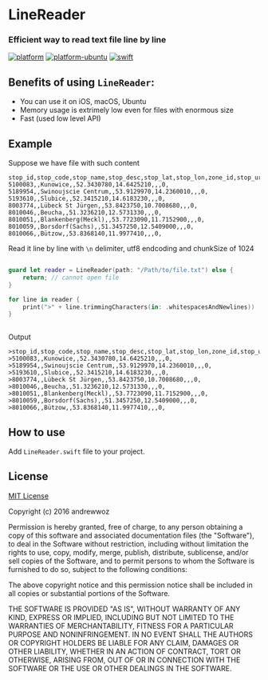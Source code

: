 # LineReader
### Efficient way to read text file line by line

[![platform](https://img.shields.io/badge/platform-osx%20%7C%20ios%20%7C%20watchos%20%7C%20tvos%20-lightgrey.svg)]()
[![platform-ubuntu](https://img.shields.io/badge/platform-ubuntu-lightgrey.svg)]()
[![swift](https://img.shields.io/badge/swift-4.0-yellow.svg)]()

## Benefits of using `LineReader`:
- You can use it on iOS, macOS, Ubuntu
- Memory usage is extrimely low even for files with enormous size
- Fast (used low level API)

## Example

Suppose we have file with such content
```
stop_id,stop_code,stop_name,stop_desc,stop_lat,stop_lon,zone_id,stop_url,location_type,parent_station
5100083,,Kunowice,,52.3430780,14.6425210,,,0,
5189954,,Swinoujscie Centrum,,53.9129970,14.2360010,,,0,
5193610,,Slubice,,52.3415210,14.6183230,,,0,
8003774,,Lübeck St Jürgen,,53.8423750,10.7008680,,,0,
8010046,,Beucha,,51.3236210,12.5731330,,,0,
8010051,,Blankenberg(Meckl),,53.7723090,11.7152900,,,0,
8010059,,Borsdorf(Sachs),,51.3457250,12.5409000,,,0,
8010066,,Bützow,,53.8368140,11.9977410,,,0,

```

Read it line by line with `\n` delimiter, utf8 endcoding and chunkSize of 1024

```swift

guard let reader = LineReader(path: "/Path/to/file.txt") else {
    return; // cannot open file
}

for line in reader {
    print(">" + line.trimmingCharacters(in: .whitespacesAndNewlines))      
}
 
```

Output

```
>stop_id,stop_code,stop_name,stop_desc,stop_lat,stop_lon,zone_id,stop_url,location_type,parent_station
>5100083,,Kunowice,,52.3430780,14.6425210,,,0,
>5189954,,Swinoujscie Centrum,,53.9129970,14.2360010,,,0,
>5193610,,Slubice,,52.3415210,14.6183230,,,0,
>8003774,,Lübeck St Jürgen,,53.8423750,10.7008680,,,0,
>8010046,,Beucha,,51.3236210,12.5731330,,,0,
>8010051,,Blankenberg(Meckl),,53.7723090,11.7152900,,,0,
>8010059,,Borsdorf(Sachs),,51.3457250,12.5409000,,,0,
>8010066,,Bützow,,53.8368140,11.9977410,,,0,

```

## How to use

Add `LineReader.swift` file to your project.

License
-----
[MIT License](http://opensource.org/licenses/MIT)

Copyright (c) 2016 andrewwoz

Permission is hereby granted, free of charge, to any person obtaining a copy
of this software and associated documentation files (the "Software"), to deal
in the Software without restriction, including without limitation the rights
to use, copy, modify, merge, publish, distribute, sublicense, and/or sell
copies of the Software, and to permit persons to whom the Software is
furnished to do so, subject to the following conditions:

The above copyright notice and this permission notice shall be included in all
copies or substantial portions of the Software.

THE SOFTWARE IS PROVIDED "AS IS", WITHOUT WARRANTY OF ANY KIND, EXPRESS OR
IMPLIED, INCLUDING BUT NOT LIMITED TO THE WARRANTIES OF MERCHANTABILITY,
FITNESS FOR A PARTICULAR PURPOSE AND NONINFRINGEMENT. IN NO EVENT SHALL THE
AUTHORS OR COPYRIGHT HOLDERS BE LIABLE FOR ANY CLAIM, DAMAGES OR OTHER
LIABILITY, WHETHER IN AN ACTION OF CONTRACT, TORT OR OTHERWISE, ARISING FROM,
OUT OF OR IN CONNECTION WITH THE SOFTWARE OR THE USE OR OTHER DEALINGS IN THE
SOFTWARE.
